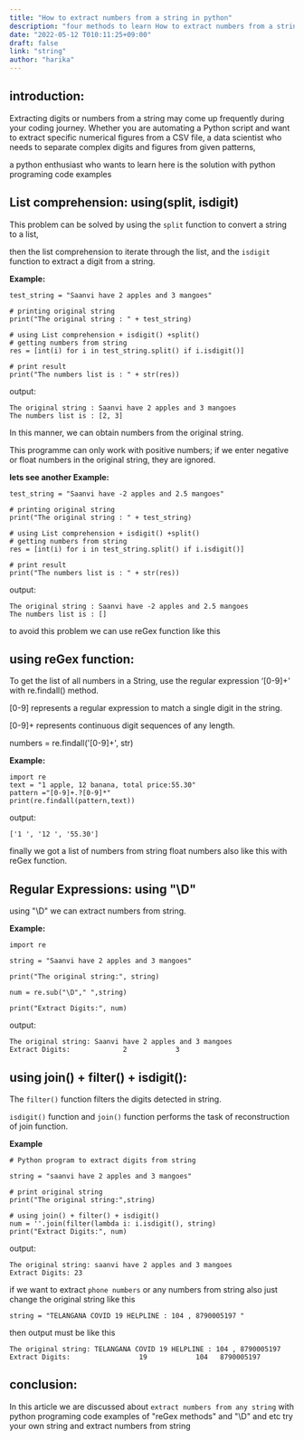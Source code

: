 ```yaml
---
title: "How to extract numbers from a string in python"
description: "four methods to learn How to extract numbers from a string in python"
date: "2022-05-12 T010:11:25+09:00"
draft: false
link: "string"
author: "harika"
---
```


## introduction:

Extracting digits or numbers from a string may come up frequently during your coding journey.
Whether you are automating a Python script and want to extract specific numerical figures from a CSV file,
a data scientist who needs to separate complex digits and figures from given patterns, 

a python enthusiast who wants to learn here is the solution with python programing code examples

## List comprehension: using(split, isdigit)

This problem can be solved by using the `split` function to convert a string to a list, 

then the list comprehension to iterate through the list, and the `isdigit` function to extract a digit from a string. 

**Example:**

```
test_string = "Saanvi have 2 apples and 3 mangoes"
  
# printing original string 
print("The original string : " + test_string)
  
# using List comprehension + isdigit() +split()
# getting numbers from string 
res = [int(i) for i in test_string.split() if i.isdigit()]
  
# print result
print("The numbers list is : " + str(res))
```
output:
```
The original string : Saanvi have 2 apples and 3 mangoes
The numbers list is : [2, 3]
```
In this manner, we can obtain numbers from the original string. 

This programme can only work with positive numbers; if we enter negative or float numbers in the original string, they are ignored. 

**lets see another Example:**
```
test_string = "Saanvi have -2 apples and 2.5 mangoes"
  
# printing original string 
print("The original string : " + test_string)
  
# using List comprehension + isdigit() +split()
# getting numbers from string 
res = [int(i) for i in test_string.split() if i.isdigit()]
  
# print result
print("The numbers list is : " + str(res))
```
output:
```
The original string : Saanvi have -2 apples and 2.5 mangoes
The numbers list is : []
```
to avoid this problem we can use reGex function like this

## using reGex function:

To get the list of all numbers in a String, use the regular expression ‘[0-9]+’ with re.findall() method. 

[0-9] represents a regular expression to match a single digit in the string. 

[0-9]+ represents continuous digit sequences of any length.

numbers = re.findall('[0-9]+', str)

**Example:**
```
import re
text = "1 apple, 12 banana, total price:55.30"
pattern ="[0-9]+.?[0-9]*"
print(re.findall(pattern,text))
```
output:
```
['1 ', '12 ', '55.30']
```
finally we got a list of numbers from string float numbers also like this with reGex function.

## Regular Expressions: using "\D"

using  "\D" we can extract numbers from string.

**Example:**
```
import re

string = "Saanvi have 2 apples and 3 mangoes"

print("The original string:", string)

num = re.sub("\D"," ",string)

print("Extract Digits:", num)
```
output:
```
The original string: Saanvi have 2 apples and 3 mangoes
Extract Digits:             2            3
```

## using join() + filter() + isdigit():

The `filter()` function filters the digits detected in string.

`isdigit()` function and `join()` function performs the task of reconstruction of join function.

**Example**
```
# Python program to extract digits from string

string = "saanvi have 2 apples and 3 mangoes"
 
# print original string
print("The original string:",string)

# using join() + filter() + isdigit()
num = ''.join(filter(lambda i: i.isdigit(), string)
print("Extract Digits:", num)
```
output:
```
The original string: saanvi have 2 apples and 3 mangoes
Extract Digits: 23
```
if we want to extract `phone numbers` or any numbers from string also just change the original string like this

`string = "TELANGANA COVID 19 HELPLINE : 104 , 8790005197 "`

then output must be like this

`The original string: TELANGANA COVID 19 HELPLINE : 104 , 8790005197`
`Extract Digits:                 19            104   8790005197`

## conclusion:

In this article we are discussed about `extract numbers from any string` with python programing  code examples of "reGex methods" and "\D" and etc try your own string and extract numbers from string 
